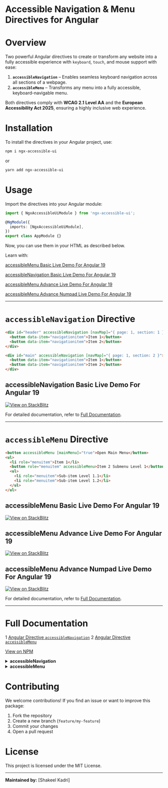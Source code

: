 # **Accessible Navigation & Menu Directives for Angular**  

# Overview  
Two powerful Angular directives to create or transform any website into a fully accessible experience with `keyboard`, `touch`, and mouse support with ease:

1. **`accessibleNavigation`** – Enables seamless keyboard navigation across all sections of a webpage.
2. **`accessibleMenu`** – Transforms any menu into a fully accessible, keyboard-navigable menu. 

Both directives comply with **WCAG 2.1 Level AA** and the **European Accessibility Act 2025**, ensuring a highly inclusive web experience.

# Installation  
To install the directives in your Angular project, use:  

```sh
npm i ngx-accessible-ui
```

or  

```sh
yarn add ngx-accessible-ui
```

# Usage  
Import the directives into your Angular module:  

```typescript
import { NgxAccessibleUiModule } from 'ngx-accessible-ui';

@NgModule({
  imports: [NgxAccessibleUiModule],
})
export class AppModule {}
```

Now, you can use them in your HTML as described below.  

Learn with:

[accessibleMenu Basic Live Demo For Angular 19](#accessibleMenu-Basic-Live-Demo-For-Angular-19) 

[accessibleNavigation Basic Live Demo For Angular 19](#accessibleNavigation-Basic-Live-Demo-For-Angular-19) 

[accessibleMenu Advance Live Demo For Angular 19](#accessibleMenu-Advance-Live-Demo-For-Angular-19)  

[accessibleMenu Advance Numpad Live Demo For Angular 19](#accessibleMenu-Advance-Live-Demo-For-Angular-19)  

---

# `accessibleNavigation` Directive  

```html
<div id="header" accessibleNavigation [navMap]="{ page: 1, section: 1 }">
  <button data-item="navigationitem">Item 1</button>
  <button data-item="navigationitem">Item 2</button>
</div>

<div id="main" accessibleNavigation [navMap]="{ page: 1, section: 2 }">
  <button data-item="navigationitem">Item 1</button>
  <button data-item="navigationitem">Item 2</button>
</div>
```

## accessibleNavigation Basic Live Demo For Angular 19    
[![View on StackBlitz](https://developer.stackblitz.com/img/open_in_stackblitz.svg)](https://stackblitz.com/edit/ngx-accessible-ui-accessible-navigation-basic?file=src%2Fmain.ts)

For detailed documentation, refer to [Full Documentation](#full-documentation).  

---

# `accessibleMenu` Directive  

```html
<button accessibleMenu [mainMenu]="true">Open Main Menu</button>
<ul>
  <li role="menuitem">Item 1</li>
  <button role="menuitem" accessibleMenu>Item 2 Submenu Level 1</button>
  <ul>
    <li role="menuitem">Sub-item Level 1.1</li>
    <li role="menuitem">Sub-item Level 1.2</li>
  </ul>
</ul>
```

## accessibleMenu Basic Live Demo For Angular 19 
[![View on StackBlitz](https://developer.stackblitz.com/img/open_in_stackblitz.svg)](https://stackblitz.com/edit/ngx-accessible-ui-accessible-menu-basic?file=src%2Fmain.ts)

## accessibleMenu Advance Live Demo For Angular 19  
[![View on StackBlitz](https://developer.stackblitz.com/img/open_in_stackblitz.svg)](https://stackblitz.com/edit/ngx-accessible-ui-accessible-menu-advance?file=src%2FfoodMenu.html)

## accessibleMenu Advance Numpad Live Demo For Angular 19  
[![View on StackBlitz](https://developer.stackblitz.com/img/open_in_stackblitz.svg)](https://stackblitz.com/edit/ngx-accessible-ui-accessible-menu-advance-numpad?file=src%2FnumpadMenu.html)

For detailed documentation, refer to [Full Documentation](#full-documentation).  

---

# Full Documentation 
1 [Angular Directive `accessibleNavigation`](#angular-directive-accessibleNavigation)
2 [Angular Directive `accessibleMenu`](#angular-directive-accessibleMenu)

[View on NPM](https://www.npmjs.com/package/ngx-accessible-ui)

<details>
<summary> <strong> accessibleNavigation </strong> </summary>

# Angular Directive accessibleNavigation

The `accessibleNavigation` directive, combined with the `accessibleMenu` directive, enables seamless navigation using all input methods and all directional navigation in any Angular website adhering to WCAG 2.1 Level AA standards and the European Accessibility Act 2025. The directive provides advanced keyboard navigation and focus management between different sections of pages to enhance accessibility in web applications. It dynamically manages focusable elements within a container or section and integrates modern web APIs like `IntersectionObserver` and `MutationObserver` to adapt to DOM element changes and element visibility.

## Key Features

### Advanced Keyboard Navigation & Focus Management
- Default navigation: Tab, Shift+Tab for sections like header, footer, main, aside, etc.; Arrow keys for elements in sections.
- Supports all directional navigation, irrespective of grid, table, float, or any other structure.
- Automatically manages focus between navigable pages (i.e., components or child components) when they open or close and remembers the last navigated section on every page and sets focus to the last active element in that section.

### Dynamic Navigation Map
- Maintains a static navigation map that tracks page and section information.
- Automatically updates the navigation map as items are added, removed, or modified.

### Observer Integration for Responsive Updates
- Utilizes **IntersectionObserver** to detect when a page becomes visible and adjust focus accordingly.
- Employs **MutationObserver** to watch for DOM changes (child list) to refresh navigation items dynamically (supports `*ngIf`/`*ngFor`). Also, includes a fallback for browsers that do not support `IntersectionObserver` and `MutationObserver`.

### Customizable Navigation Inputs
- Offers several `@Input()` properties (e.g., `sectionNavKey`, `navUp`, `navDown`, `navLeft`, `navRight`, `navKeys`) for tailoring navigation behavior.
- Supports setting a default focus item of a section via the `defaultNavItemId` input.
- If space and enter do not work on a button or anchor tag, use `[navOpenKeys]="[' ', 'Enter']"` to enable click behavior on space and enter keypress. The default is `['']`.

### Lock Focus and Scrollable Container Support
- Allows focus to lock on popups or modal-like components and child components (i.e., pages).
- Allows specifying a scrollable container (using `scrollableContainerId`) to handle scrolling with keys such as `PageUp`, `PageDown`, `Home`, and `End` in scrollable components or pages while maintaining locked focus and navigation.

### Accessibility Compliance
- Ensures that navigation items are focusable by automatically assigning `tabindex` where needed.
- Designed to work seamlessly with assistive technologies by managing focus order and element visibility.

### Lifecycle Handling
- Automatically cleans up observers on directive destruction.
- Handles edge cases for hidden/removed elements.

## Requirements

To ensure the directive works as intended, follow these key rules:
1. Apply the `accessibleNavigation` directive to each container element (header, main, footer, etc.) that wraps all navigable items on a page.
2. Provide page and section numbers using `[navMap]="{ page: 1, section: 1 }"` (section `1` for header, `2` for main, `3` for footer, etc.; page `2` for "About Us," `3` for "Contact Us," etc.). Ensure page and section numbers start from `1`.
3. Assign the attribute `data-item="navigationitem"` to all child elements intended for navigation, regardless of their position within the container or section.

## Basic Structure

```html
<div id="header" accessibleNavigation [navMap]="{ page: 1, section: 1 }">
  <button data-item="navigationitem">Item 1</button>
  <button data-item="navigationitem">Item 2</button>
</div>
<div id="main" accessibleNavigation [navMap]="{ page: 1, section: 2 }">
  <button data-item="navigationitem">Item 1</button>
  <button data-item="navigationitem">Item 2</button>
</div>
```

## Optional Features

### Default Navigation Element
Specify the ID of the element to be focused by default. If not specified or unavailable, focus will automatically shift to the first visible element in the viewport. Automatically detects changes to the default navigation item when the bound variable specifying its ID updates and shifts focus accordingly when navigating to that section.

```html
<div accessibleNavigation [defaultNavItemId]="'linkNameId' + numberVariable">
  <button id="link1" data-item="navigationitem">Item 1</button>
  <button id="link2" data-item="navigationitem">Item 2</button>
</div>
```

### Custom Navigation Keys
Override default navigation key arrays:

```html
<div accessibleNavigation
     [navUp]="['W', 'ArrowUp']"
     [navDown]="['S', 'ArrowDown']"
     [navLeft]="['A', 'ArrowLeft']"
     [navRight]="['D', 'ArrowRight']">
  <!-- Navigation items -->
</div>
```

### Scrollable Container
If your container is scrollable but is a popup or modal-like page, and scrolling is happening in the background instead of the current page, set the container ID to enable proper handling of scrolling keys: `PageUp`, `PageDown`, `Home`, and `End` to scroll only the current page scrollable container.

```html
<div id="scrollableContainer" style="height: 400px; overflow-y: auto;">
  <div accessibleNavigation [scrollableContainerId]="'scrollableContainer'">
    <!-- Navigation items -->
  </div>
</div>
```

### Subtree Option
Watches for changes in the `descendants` of direct child elements within the container (default: `true`). Set `[subtree]="false"` if change in direct child elements is enough for mutation observer to refresh navigation items and there are many items in that section.

### Ignoring Keypress in Inputs
By default, keypress events are ignored in `['text', 'search', 'range']` input types. Additional input types can be specified:

```html
[inputTypesToIgnoreOnKeypress]="['text', 'search', 'range', 'additionalInputType']"
```

### Always Refresh Navigation Items
Enable `[alwaysRefreshNavItems]="true"` to update navigation items dynamically on every keypress if items are few but keep changing.

### Lock Focus
Set `[lockFocus]="true"` to lock focus within a popup or modal-like page, if focus or scrolling is happening in the background instead of the current page, by applying `event.preventDefault()` on each keypress as long as focus is inside that page. Limit scrolling with PageUp, PageDown, Home, and End keys to the specified scrollable container if an ID is specified with `[scrollableContainerId] = "'scrollableContainerId'"`.

### NavKeysToExitInputElement
Configure keys to exit an input element (default: `['Tab', 'Escape', 'ArrowDown', 'ArrowUp']`).

### NavOpenKeys
Define keys to open a navigation item with click (default: `['']`). Use `[navOpenKeys]="[' ', 'Enter']"` when space or enter does not trigger a click event.

## Other Configuration Options

| Input                          | Default Values                      | Description |
|--------------------------------|------------------------------------|-------------|
| `navMap`                       | `{ page: null, section: null }`   | Page and section number for navigation map |
| `sectionNavKey`                | `['Tab']`                          | Keys for section navigation |

## Notes
- Uses Angular lifecycle hooks (`AfterViewInit`, `OnDestroy`) to manage observers.
- Available as `accessibleNavigation` via `exportAs` for dynamic focus handling.

</details>

<details>
<summary> <strong> accessibleMenu </strong> </summary>

# Angular Directive accessibleMenu 

## Overview
The `accessibleMenu` directive is designed to create or convert any existing menu into fully accessible menus and submenus that comply with **WCAG 2.1 Level AA** and the **European Accessibility Act 2025**. It ensures seamless navigation via keyboard, mouse, and touch while providing advanced features like dynamic ARIA attributes, multi-level menu support, and customizable search functionality.

## Key Features

### 1. Accessibility Compliance
- **WCAG 2.1 Level AA & European Accessibility Act 2025 Compliant**: Ensures menus are fully accessible via keyboard and meet modern accessibility standards.
- **Dynamic ARIA Attributes**: Automatically assigns `aria-haspopup`, `role`, `aria-controls`, and `aria-expanded` attributes for proper screen reader support.
- **Assistive Technology Compatibility**: Works seamlessly with screen readers and other assistive technologies.

### 2. Navigation
- **Keyboard, Mouse, and Touch Support**: Enables navigation using all input methods.
- **Restricted Focus for Keyboard Users**: Keeps focus within the current menu or submenu until the Escape key (for main menu) or Left Arrow/Escape key (for submenu) is pressed.
- **All-Direction Navigation**: Allows navigation in all directions using arrow keys, regardless of menu structure (grid, table, float, etc.).
- **Numpad Support for Touch Users**: Enables touch users to navigate or input using a numpad without activating the native keyboard.

### 3. Dynamic Menu Behavior
- **Multi-Level Menu Support**: Handles infinite levels of nested menus.
- **Auto Close**: Closes other menus when a new menu is opened or when clicking outside the menu.
- **Dynamic Open/Close Control**: Supports submenus and items that remain always open or dynamically open based on data attributes.

### 4. Search Functionality
- **Advanced Two-Level Search**: Allows menu-wise and item-wise search using a single input field.
- **Numpad Search**: Enables search using numpad keys (touch, mouse, or number keys).
- **Direct Search**: If no search field or numpad is present, direct search is performed using any key.

### 5. Customization
- **Custom Navigation Keys**: Override default navigation keys per menu using `(navUp)`, `(navDown)`, `(navOpenMenu)`, `(navExitMenu)`, `(navLeft)`, and `(navRight)`.
- **Template Variables**: Use template variables for conditional rendering (e.g., showing different icons based on menu state).
- **Shortcut Keys**: Open the main menu using a specific key combination (e.g., `Ctrl+Alt+X`).

## Requirements
To ensure the directive works as intended, follow these rules:

1. Apply the `accessibleMenu` directive to the menu-opening element (e.g., `<button>`, `<div>`).
2. Use the `mainMenu` input to designate the main menu button:
   ```html
   <button accessibleMenu [mainMenu]="true">Open Main Menu</button>
   ```
3. The menu container must be the next sibling (`nextElementSibling`) of the menu-opening element.
4. Assign `role="menuitem"` to all menu items, regardless of their position in the menu container.

## Basic Structure
```html
<button accessibleMenu [mainMenu]="true">Open Main Menu</button>
<ul>
  <li role="menuitem">Item 1</li>
  <button role="menuitem" accessibleMenu>Item 2 Submenu Level 1</button>
  <ul>
    <li role="menuitem">Sub-item Level 1.1</li>
    <li role="menuitem">Sub-item Level 1.2</li>
  </ul>
</ul>
```

## Optional Features

### 1. All-Direction Navigation
Enable navigation in all directions using arrow keys:
```html
<button accessibleMenu [allDirectionNavigation]="true">Open Menu</button>
```

### 2. Advanced Two-Level Search
Enable search functionality using an input field: Menu-wise and item-wise search using the same input field. Example: Searching "Italian" shows all items under the "Italian" menu and any matching items like "Italian Dressing" or "Italian Soda" across other menus.
```html
<input type="text" role="menuitem" data-use-search="true" placeholder="Search...">
```

### 3. Keep Submenu Open
Keep a submenu open using the `data-keep-submenu-open` attribute:
```html
<button role="menuitem" accessibleMenu data-keep-submenu-open="true">Open Submenu</button>
```

### 4. Always Open Submenu Item
- Simple Example:
```html
<li role="menuitem" data-always-open="true">Sub-item Level 2.2</li>
```
- Conditional Example:
```html
<li role="menuitem" [attr.data-always-open]="(author === 'Default') ? 'true' : 'false'">
  Sub-item Level 2.2
</li>
```

### 5. Remember Last Menu Item
```html
<button accessibleMenu [rememberLastMenuitem]="true">Open Menu</button>
```

### 6. Close Menu Upon Selection
```html
<button accessibleMenu [closeMenuUponSelection]="true">Open Menu</button>
```

### 7. Custom Navigation Keys
```html
<button accessibleMenu (navUp)="['ArrowUp', 'W']" (navDown)="['ArrowDown', 'S']">Open Menu</button>
```

### 8. Template Variables
```html
<button accessibleMenu #templateVar="accessibleMenu">
  <svg *ngIf="templateVar.menuState === 'Close'">Left Arrow Icon</svg>
  <svg *ngIf="templateVar.menuState === 'Open'">Down Arrow Icon</svg>
</button>
```

### 9. Numpad Support
```html
<button accessibleMenu [mainMenu]="true">Open Main Menu</button>
<ul>
  <li role="menuitem">Item 1</li>
  <li role="menuitem">Item 2</li>
  <aside role="menuitem" data-use-numpad="true">
    <div role="status">Enter Number</div>
    <div class="numpad">
      <button *ngFor="let button of ['1','2','3','4','5','6','7','8','9']" role="button" data-button-type="number">{{ button }}</button>
      <button role="button" data-button-type="backspace">&#x232B;</button>
      <button role="button" data-button-type="number">0</button>
      <button role="button" data-button-type="enter">&#x21B5;</button>
    </div>
  </aside>
</ul>
```

### 10. Shortcut Key
```html
<button accessibleMenu [shortcutKey]="'M'">Open Main Menu</button>
```

## Configuration Options
| Input                          | Default Values                      | Description |
|--------------------------------|------------------------------------|-------------|
| `inputTypesToIgnoreOnKeypress` | `['text', 'search', 'range']`       | Input types to ignore keypress events |
| `navKeysToExitInputElement`    | `['Tab', 'Escape', 'ArrowDown', 'ArrowUp']` | Keys to exit an input element |
| `navUp`                        | `['ArrowUp']`                      | Keys for navigating up |
| `navDown`                      | `['ArrowDown', 'Tab']`             | Keys for navigating down |
| `navLeft`                      | `['ArrowLeft']`                    | Keys for navigating left |
| `navRight`                     | `['ArrowRight']`                   | Keys for navigating right |
| `navOpenMenu`                  | `[' ', 'Enter']`                   | Keys for opening a menu |
| `navExitMenu`                  | `['Escape']`                       | Keys for closing a menu |

## Notes
- Fully supports Angular's `*ngIf` for dynamic rendering.
- Works seamlessly with custom templates and dynamic DOM changes.
- Available as `accessibleMenu` via `exportAs` for dynamic focus handling.
---

</details>

# Contributing  

We welcome contributions! If you find an issue or want to improve this package:  

1. Fork the repository  
2. Create a new branch (`feature/my-feature`)  
3. Commit your changes  
4. Open a pull request  

# License  
This project is licensed under the MIT License.  

---

**Maintained by:** [Shakeel Kadri]  
